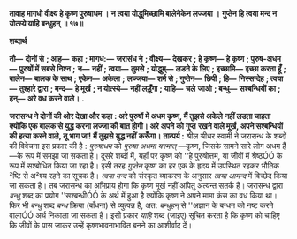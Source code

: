 **तावाह मागधो वीक्ष्य हे कृष्ण पुरुषाधम ।** **न त्वया योद्धुमिच्छामि बालेनैकेन लज्जया ।** **गुप्तेन हि त्वया मन्द न योत्स्ये याहि बन्धुहन् ॥ १७॥** 

**शब्दार्थ** 

**तौ—** **दोनों से** **; आह—** **कहा** **; मागध:—** **जरासंध ने** **; वीक्ष्य—** **देखकर** **; हे कृष्ण—** **हे कृष्ण** **; पुरुष-अधम—** **पुरुषों में सबसे निश्न** **;** **न—** **नहीं** **; त्वया—** **तुमसे** **; योद्धुम्—** **लडऩे के लिए** **; इच्छामि—** **इच्छा करता हूँ** **; बालेन—** **बालक के साथ** **; एकेन—** **अकेला** **;** **लज्जया—** **शर्म से** **; गुप्तेन—** **छिपी** **; हि—** **निस्सन्देह** **; त्वया—** **तुश्हारे द्वारा** **; मन्द—** **हे मूर्ख** **; न योत्स्ये—** **नहीं लड़ूँगा** **; याहि—** **चले** **जाओ** **; बन्धु—** **सश्बन्धियों का** **; हन्—** **अरे वध करने वाले।** **.** 

**जरासन्ध ने दोनों की ओर देखा और कहा : अरे पुरुषों में अधम कृष्ण, मैं तुझसे अकेले** **नहीं लडऩा चाहता क्योंकि एक बालक से युद्ध करना लज्जा की बात होगी। अरे अपने को गुप्त** **रखने वाले मूर्ख, अपने सश्बन्धियों की हत्या करने वाले, तू भाग जा! मैं तुझसे युद्ध नहीं** **करूँगा।** **तात्पर्य :** श्रील श्रीधर स्वामी ने जरासन्ध के शब्दों की विवेचना इस प्रकार की है : *पुरुषाधम* को *पुरुषा अधमा यस्मात्* —कृष्ण, जिसके सामने सारे लोग अधम हैं—के रूप में समझा जा सकता है। दूसरे शब्दों में, यहाँ पर कृष्ण को ''हे पुरुषोत्तम, या जीवों में श्रेष्ठÓÓ के रूप में सश्बोधित किया जा रहा है। इसी तरह *गुप्तेन* कृष्ण का हर एक के हृदय में उपस्थित रहकर भौतिक ²ष्टि से अ²श्य रहने का सूचक है। *त्वया मन्द* को संस्कृत व्याकरण के अनुसार *त्वया आमन्द* में विच्छेद किया जा सकता है। तब जरासन्ध का अभिप्राय होगा कि कृष्ण मूर्ख नहीं अपितु अत्यन्त सतर्क हैं। जरासन्ध द्वारा *बन्धु* शब्द का प्रयोग ''सश्बन्धीÓÓ के अर्थ में हुआ है क्योंकि कृष्ण ने अपने मामा कंस का वध किया था। फिर भी *बन्धु* शब्द *बन्ध* क्रिया (बाँधना) से व्युत्पन्न है, अत: *बन्धुहन्* से ''अज्ञान के बन्धन को नष्ट करने वालाÓÓ अर्थ निकाला जा सकता है। इसी प्रकार *याहि* शब्द (जाइए) सूचित करता है कि कृष्ण को चाहिए कि जीवों के पास जाकर उन्हें कृष्णभावनाभावित बनने का आशीर्वाद दें।  